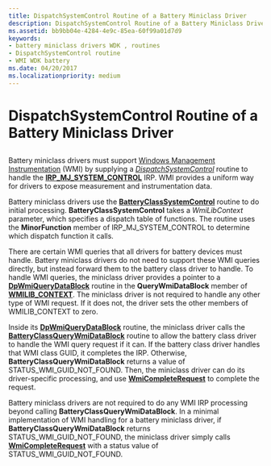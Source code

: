 ```yaml
---
title: DispatchSystemControl Routine of a Battery Miniclass Driver
description: DispatchSystemControl Routine of a Battery Miniclass Driver
ms.assetid: bb9bb04e-4284-4e9c-85ea-60f99a01d7d9
keywords:
- battery miniclass drivers WDK , routines
- DispatchSystemControl routine
- WMI WDK battery
ms.date: 04/20/2017
ms.localizationpriority: medium
---
```


# DispatchSystemControl Routine of a Battery Miniclass Driver


## <span id="ddk_dispatchsystemcontrol_routine_of_battery_miniclass_driver_dg"></span><span id="DDK_DISPATCHSYSTEMCONTROL_ROUTINE_OF_BATTERY_MINICLASS_DRIVER_DG"></span>


Battery miniclass drivers must support [Windows Management Instrumentation](https://docs.microsoft.com/windows-hardware/drivers/kernel/implementing-wmi) (WMI) by supplying a [*DispatchSystemControl*](https://docs.microsoft.com/windows-hardware/drivers/ddi/wdm/nc-wdm-driver_dispatch) routine to handle the [**IRP\_MJ\_SYSTEM\_CONTROL**](https://docs.microsoft.com/windows-hardware/drivers/kernel/irp-mj-system-control) IRP. WMI provides a uniform way for drivers to expose measurement and instrumentation data.

Battery miniclass drivers use the [**BatteryClassSystemControl**](https://docs.microsoft.com/windows/desktop/api/batclass/nf-batclass-batteryclasssystemcontrol) routine to do initial processing. **BatteryClassSystemControl** takes a *WmiLibContext* parameter, which specifies a dispatch table of functions. The routine uses the **MinorFunction** member of IRP\_MJ\_SYSTEM\_CONTROL to determine which dispatch function it calls.

There are certain WMI queries that all drivers for battery devices must handle. Battery miniclass drivers do not need to support these WMI queries directly, but instead forward them to the battery class driver to handle. To handle WMI queries, the miniclass driver provides a pointer to a [**DpWmiQueryDataBlock**](https://docs.microsoft.com/windows-hardware/drivers/ddi/wmilib/nc-wmilib-wmi_query_datablock_callback) routine in the **QueryWmiDataBlock** member of [**WMILIB\_CONTEXT**](https://docs.microsoft.com/windows-hardware/drivers/ddi/wmilib/ns-wmilib-_wmilib_context). The miniclass driver is not required to handle any other type of WMI request. If it does not, the driver sets the other members of WMILIB\_CONTEXT to zero.

Inside its [**DpWmiQueryDataBlock**](https://docs.microsoft.com/windows-hardware/drivers/ddi/wmilib/nc-wmilib-wmi_query_datablock_callback) routine, the miniclass driver calls the [**BatteryClassQueryWmiDataBlock**](https://docs.microsoft.com/windows/desktop/api/batclass/nf-batclass-batteryclassquerywmidatablock) routine to allow the battery class driver to handle the WMI query request if it can. If the battery class driver handles that WMI class GUID, it completes the IRP. Otherwise, **BatteryClassQueryWmiDataBlock** returns a value of STATUS\_WMI\_GUID\_NOT\_FOUND. Then, the miniclass driver can do its driver-specific processing, and use [**WmiCompleteRequest**](https://docs.microsoft.com/windows-hardware/drivers/ddi/wmilib/nf-wmilib-wmicompleterequest) to complete the request.

Battery miniclass drivers are not required to do any WMI IRP processing beyond calling **BatteryClassQueryWmiDataBlock**. In a minimal implementation of WMI handling for a battery miniclass driver, if **BatteryClassQueryWmiDataBlock** returns STATUS\_WMI\_GUID\_NOT\_FOUND, the miniclass driver simply calls [**WmiCompleteRequest**](https://docs.microsoft.com/windows-hardware/drivers/ddi/wmilib/nf-wmilib-wmicompleterequest) with a status value of STATUS\_WMI\_GUID\_NOT\_FOUND.

 

 




